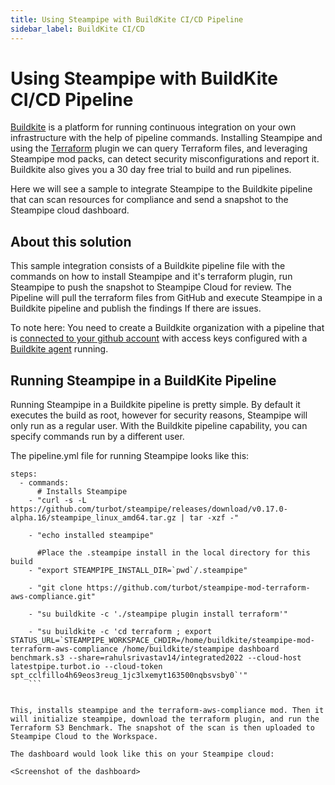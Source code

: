 ```yaml
---
title: Using Steampipe with BuildKite CI/CD Pipeline
sidebar_label: BuildKite CI/CD
---
```


# Using Steampipe with BuildKite CI/CD Pipeline

[Buildkite](https://buildkite.com/) is a platform for running continuous integration on your own infrastructure with the help of pipeline commands. Installing Steampipe and using the [Terraform](https://hub.steampipe.io/plugins/turbot/terraform) plugin we can query Terraform files, and leveraging Steampipe mod packs, can detect security misconfigurations and report it.
Buildkite also gives you a 30 day free trial to build and run pipelines.

Here we will see a sample to integrate Steampipe to the Buildkite pipeline that can scan resources for compliance and send a snapshot to the Steampipe cloud dashboard.

## About this solution

This sample integration consists of a Buildkite pipeline file with the commands on how to install Steampipe and it's terraform plugin, run Steampipe to push the snapshot to Steampipe Cloud for review. The Pipeline will pull the terraform files from GitHub and execute Steampipe in a Buildkite pipeline and publish the findings If there are issues.

To note here:
You need to create a Buildkite organization with a pipeline that is [connected to your github account](https://buildkite.com/docs/integrations/github) with access keys configured with a [Buildkite agent](https://buildkite.com/docs/agent/v3) running.


## Running Steampipe in a BuildKite Pipeline

Running Steampipe in a Buildkite pipeline is pretty simple. By default it executes the build as root, however for security reasons, Steampipe will only run as a regular user. With the Buildkite pipeline capability, you can specify commands run by a different user.

The pipeline.yml file for running Steampipe looks like this:

```
steps:
  - commands:
      # Installs Steampipe
    - "curl -s -L https://github.com/turbot/steampipe/releases/download/v0.17.0-alpha.16/steampipe_linux_amd64.tar.gz | tar -xzf -"

    - "echo installed steampipe"

      #Place the .steampipe install in the local directory for this build
    - "export STEAMPIPE_INSTALL_DIR=`pwd`/.steampipe"

    - "git clone https://github.com/turbot/steampipe-mod-terraform-aws-compliance.git"

    - "su buildkite -c './steampipe plugin install terraform'"

    - "su buildkite -c 'cd terraform ; export STATUS_URL=`STEAMPIPE_WORKSPACE_CHDIR=/home/buildkite/steampipe-mod-terraform-aws-compliance /home/buildkite/steampipe dashboard benchmark.s3 --share=rahulsrivastav14/integrated2022 --cloud-host latestpipe.turbot.io --cloud-token spt_cclfillo4h69eos3reug_1jc3lxemyt163500nqbsvsby0`'"
    ```


This, installs steampipe and the terraform-aws-compliance mod. Then it will initialize steampipe, download the terraform plugin, and run the Terraform S3 Benchmark. The snapshot of the scan is then uploaded to Steampipe Cloud to the Workspace.

The dashboard would look like this on your Steampipe cloud:

<Screenshot of the dashboard>